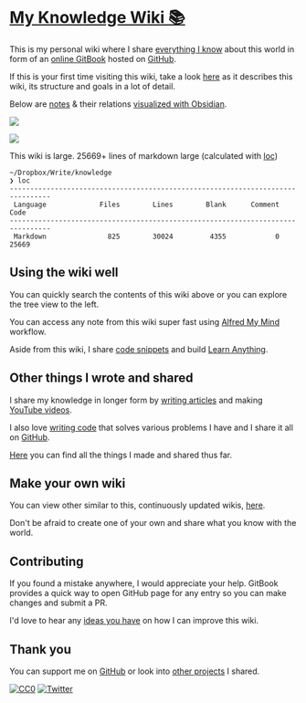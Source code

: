 # [My Knowledge Wiki 📚](https://wiki.nikitavoloboev.xyz)

This is my personal wiki where I share [everything I know](sharing/everything-I-know.md) about this world in form of an [online GitBook](https://wiki.nikitavoloboev.xyz) hosted on [GitHub](https://github.com/nikitavoloboev/knowledge).

If this is your first time visiting this wiki, take a look [here](meta/meta.md) as it describes this wiki, its structure and goals in a lot of detail.

Below are [notes](https://github.com/nikitavoloboev/knowledge/blob/master/SUMMARY.md) & their relations [visualized with Obsidian](https://twitter.com/nikitavoloboev/status/1271505869872803849).

![](https://i.imgur.com/EKipXdP.png)

![](https://i.imgur.com/8XSjlqy.png)

This wiki is large. 25669+ lines of markdown large (calculated with [loc](https://github.com/cgag/loc/))

```
~/Dropbox/Write/knowledge
❯ loc
--------------------------------------------------------------------------------
 Language             Files        Lines        Blank      Comment         Code
--------------------------------------------------------------------------------
 Markdown               825        30024         4355            0        25669
```

## Using the wiki well

You can quickly search the contents of this wiki above or you can explore the tree view to the left.

You can access any note from this wiki super fast using [Alfred My Mind](https://github.com/nikitavoloboev/alfred-my-mind) workflow.

Aside from this wiki, I share [code snippets](https://code.nikitavoloboev.xyz) and build [Learn Anything](ideas/learn-anything.md).

## Other things I wrote and shared

I share my knowledge in longer form by [writing articles](sharing/my-articles.md) and making [YouTube videos](https://www.youtube.com/channel/UCEKqrUfr_FMKIO9XSJS4vDw/videos).

I also love [writing code](sharing/my-github.md) that solves various problems I have and I share it all on [GitHub](https://github.com/nikitavoloboev).

[Here](sharing/sharing.md) you can find all the things I made and shared thus far.

## Make your own wiki

You can view other similar to this, continuously updated wikis, [here](other/wiki-workflow.md#similar-wikis-i-liked).

Don't be afraid to create one of your own and share what you know with the world.

## Contributing

If you found a mistake anywhere, I would appreciate your help. GitBook provides a quick way to open GitHub page for any entry so you can make changes and submit a PR.

I'd love to hear any [ideas you have](https://github.com/nikitavoloboev/knowledge/issues/new) on how I can improve this wiki.

## Thank you

You can support me on [GitHub](https://github.com/sponsors/nikitavoloboev) or look into [other projects](https://nikitavoloboev.xyz/projects) I shared.

[![CC0](https://img.shields.io/badge/license-CC0-0a0a0a.svg?style=flat&colorA=0a0a0a)](https://creativecommons.org/publicdomain/zero/1.0/) [![Twitter](http://bit.ly/nikitatweet)](https://twitter.com/nikitavoloboev)
